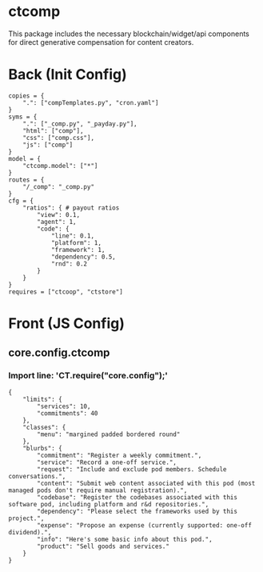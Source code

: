 # ctcomp
This package includes the necessary blockchain/widget/api components for direct generative compensation for content creators.


# Back (Init Config)

    copies = {
    	".": ["compTemplates.py", "cron.yaml"]
    }
    syms = {
    	".": ["_comp.py", "_payday.py"],
    	"html": ["comp"],
    	"css": ["comp.css"],
    	"js": ["comp"]
    }
    model = {
    	"ctcomp.model": ["*"]
    }
    routes = {
    	"/_comp": "_comp.py"
    }
    cfg = {
    	"ratios": { # payout ratios
    		"view": 0.1,
    		"agent": 1,
    		"code": {
    			"line": 0.1,
    			"platform": 1,
    			"framework": 1,
    			"dependency": 0.5,
    			"rnd": 0.2
    		}
    	}
    }
    requires = ["ctcoop", "ctstore"]

# Front (JS Config)

## core.config.ctcomp
### Import line: 'CT.require("core.config");'
    {
    	"limits": {
    		"services": 10,
    		"commitments": 40
    	},
    	"classes": {
    		"menu": "margined padded bordered round"
    	},
    	"blurbs": {
    		"commitment": "Register a weekly commitment.",
    		"service": "Record a one-off service.",
    		"request": "Include and exclude pod members. Schedule conversations.",
    		"content": "Submit web content associated with this pod (most managed pods don't require manual registration).",
    		"codebase": "Register the codebases associated with this software pod, including platform and r&d repositories.",
    		"dependency": "Please select the frameworks used by this project.",
    		"expense": "Propose an expense (currently supported: one-off dividend).",
    		"info": "Here's some basic info about this pod.",
    		"product": "Sell goods and services."
    	}
    }